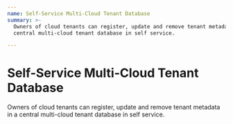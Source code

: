 ```yaml
---
name: Self-Service Multi-Cloud Tenant Database
summary: >-
  Owners of cloud tenants can register, update and remove tenant metadata in a
  central multi-cloud tenant database in self service.

---
```


# Self-Service Multi-Cloud Tenant Database

Owners of cloud tenants can register, update and remove tenant metadata in a central multi-cloud tenant database in self service.


